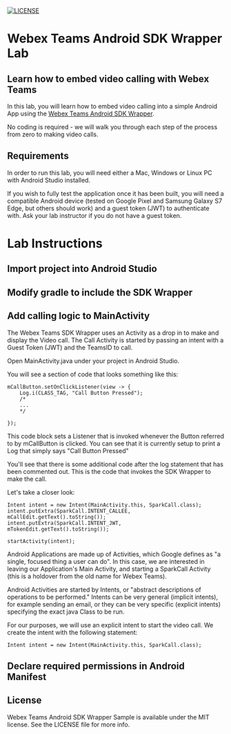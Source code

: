 [![LICENSE](https://img.shields.io/github/license/weddle/webex-teams-sdk-wrapper-sample.svg)](https://github.com/weddle/webex-teams-sdk-wrapper-sample/blob/master/LICENSE)

# Webex Teams Android SDK Wrapper Lab

## Learn how to embed video calling with Webex Teams

In this lab, you will learn how to embed video calling into a simple Android App using the [Webex Teams Android SDK Wrapper](https://github.com/weddle/webex-teams-sdk-wrapper).

No coding is required - we will walk you through each step of the process from zero to making video calls.

## Requirements

In order to run this lab, you will need either a Mac, Windows or Linux PC with Android Studio installed.

If you wish to fully test the application once it has been built, you will need a compatible Android device (tested on Google Pixel and Samsung Galaxy S7 Edge, but others should work) and a guest token (JWT) to authenticate with.  Ask your lab instructor if you do not have a guest token.

# Lab Instructions
 
## Import project into Android Studio

## Modify gradle to include the SDK Wrapper

## Add calling logic to MainActivity

The Webex Teams SDK Wrapper uses an Activity as a drop in to make and display the Video call.  The Call Activity is started by passing an intent with a Guest Token (JWT) and the TeamsID to call.

Open MainActivity.java under your project in Android Studio.

You will see a section of code that looks something like this:

```
mCallButton.setOnClickListener(view -> {
    Log.i(CLASS_TAG, "Call Button Pressed");
    /*
    ...
    */

});
```

This code block sets a Listener that is invoked whenever the Button referred to by mCallButton is clicked.  You can see that it is currently setup to print a Log that simply says "Call Button Pressed"

You'll see that there is some additional code after the log statement that has been commented out.  This is the code that invokes the SDK Wrapper to make the call.

Let's take a closer look:

```
Intent intent = new Intent(MainActivity.this, SparkCall.class);
intent.putExtra(SparkCall.INTENT_CALLEE, mCallEdit.getText().toString());
intent.putExtra(SparkCall.INTENT_JWT, mTokenEdit.getText().toString());

startActivity(intent);
```

Android Applications are made up of Activities, which Google defines as "a single, focused thing a user can do".  In this case, we are interested in leaving our Application's Main Activity, and starting a SparkCall Activity (this is a holdover from the old name for Webex Teams).


Android Activities are started by Intents, or "abstract descriptions of operations to be performed."  Intents can be very general (implicit intents), for example sending an email, or they can be very specific (explicit intents) specifying the exact java Class to be run.

For our purposes, we will use an explicit intent to start the video call.  We create  the intent with the following statement:

```
Intent intent = new Intent(MainActivity.this, SparkCall.class);
```


## Declare required permissions in Android Manifest



## License
Webex Teams Android SDK Wrapper Sample is available under the MIT license. See the LICENSE file for more info.

